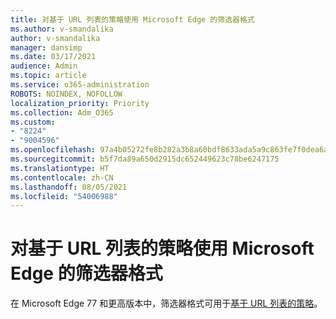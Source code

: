 ```yaml
---
title: 对基于 URL 列表的策略使用 Microsoft Edge 的筛选器格式
ms.author: v-smandalika
author: v-smandalika
manager: dansimp
ms.date: 03/17/2021
audience: Admin
ms.topic: article
ms.service: o365-administration
ROBOTS: NOINDEX, NOFOLLOW
localization_priority: Priority
ms.collection: Adm_O365
ms.custom:
- "8224"
- "9004596"
ms.openlocfilehash: 97a4b05272fe8b282a3b8a60bdf8633ada5a9c863fe7f0dea6a372d878a510b5
ms.sourcegitcommit: b5f7da89a650d2915dc652449623c78be6247175
ms.translationtype: HT
ms.contentlocale: zh-CN
ms.lasthandoff: 08/05/2021
ms.locfileid: "54006988"
---
```

# <a name="use-microsoft-edges-filter-format-for-url-listbased-policies"></a>对基于 URL 列表的策略使用 Microsoft Edge 的筛选器格式

在 Microsoft Edge 77 和更高版本中，筛选器格式可用于[基于 URL 列表的策略](https://docs.microsoft.com/deployedge/edge-learnmmore-url-list-filter%20format)。

